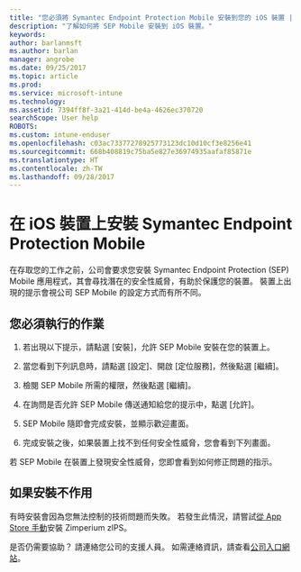 ```yaml
---
title: "您必須將 Symantec Endpoint Protection Mobile 安裝到您的 iOS 裝置 | Microsoft Docs"
description: "了解如何將 SEP Mobile 安裝到 iOS 裝置。"
keywords: 
author: barlanmsft
ms.author: barlan
manager: angrobe
ms.date: 09/25/2017
ms.topic: article
ms.prod: 
ms.service: microsoft-intune
ms.technology: 
ms.assetid: 7394ff8f-3a21-414d-be4a-4626ec370720
searchScope: User help
ROBOTS: 
ms.custom: intune-enduser
ms.openlocfilehash: c03ac73377278925773123dc10d10cf3e8256e41
ms.sourcegitcommit: 668b408819c75ba5e827e36974935aafaf85871e
ms.translationtype: HT
ms.contentlocale: zh-TW
ms.lasthandoff: 09/28/2017
---
```

# <a name="install-symantec-endpoint-protection-mobile-on-your-ios-device"></a>在 iOS 裝置上安裝 Symantec Endpoint Protection Mobile

在存取您的工作之前，公司會要求您安裝 Symantec Endpoint Protection (SEP) Mobile 應用程式，其會尋找潛在的安全性威脅，有助於保護您的裝置。 裝置上出現的提示會視公司 SEP Mobile 的設定方式而有所不同。

## <a name="what-you-need-to-do"></a>您必須執行的作業

1.  若出現以下提示，請點選 [安裝]，允許 SEP Mobile 安裝在您的裝置上。

2. 當您看到下列訊息時，請點選 [設定]、開啟 [定位服務]，然後點選 [繼續]。

3. 檢閱 SEP Mobile 所需的權限，然後點選 [繼續]。

4. 在詢問是否允許 SEP Mobile 傳送通知給您的提示中，點選 [允許]。

5. SEP Mobile 隨即會完成安裝，並顯示歡迎畫面。

6. 完成安裝之後，如果裝置上找不到任何安全性威脅，您會看到下列畫面。

若 SEP Mobile 在裝置上發現安全性威脅，您即會看到如何修正問題的指示。

## <a name="if-the-installation-doesnt-work"></a>如果安裝不作用

有時安裝會因為您無法控制的技術問題而失敗。 若發生此情況，請嘗試[從 App Store 手動](https://itunes.apple.com/app/sep-mobile/id695620821)安裝 Zimperium zIPS。

是否仍需要協助？ 請連絡您公司的支援人員。 如需連絡資訊，請查看[公司入口網站](https://portal.manage.microsoft.com)。


